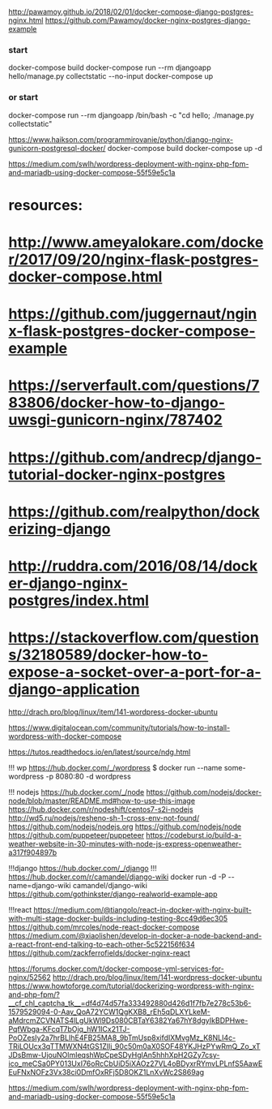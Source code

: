http://pawamoy.github.io/2018/02/01/docker-compose-django-postgres-nginx.html
https://github.com/Pawamoy/docker-nginx-postgres-django-example
### start
docker-compose build
docker-compose run --rm djangoapp hello/manage.py collectstatic --no-input
docker-compose up
### or start
docker-compose run --rm djangoapp /bin/bash -c "cd hello; ./manage.py collectstatic"


https://www.haikson.com/programmirovanie/python/django-nginx-gunicorn-postgresql-docker/
docker-compose build
docker-compose up -d


https://medium.com/swlh/wordpress-deployment-with-nginx-php-fpm-and-mariadb-using-docker-compose-55f59e5c1a

# resources:
# http://www.ameyalokare.com/docker/2017/09/20/nginx-flask-postgres-docker-compose.html
# https://github.com/juggernaut/nginx-flask-postgres-docker-compose-example
# https://serverfault.com/questions/783806/docker-how-to-django-uwsgi-gunicorn-nginx/787402
# https://github.com/andrecp/django-tutorial-docker-nginx-postgres
# https://github.com/realpython/dockerizing-django
# http://ruddra.com/2016/08/14/docker-django-nginx-postgres/index.html
# https://stackoverflow.com/questions/32180589/docker-how-to-expose-a-socket-over-a-port-for-a-django-application

http://drach.pro/blog/linux/item/141-wordpress-docker-ubuntu


https://www.digitalocean.com/community/tutorials/how-to-install-wordpress-with-docker-compose

https://tutos.readthedocs.io/en/latest/source/ndg.html



!!! wp
https://hub.docker.com/_/wordpress
$ docker run --name some-wordpress -p 8080:80 -d wordpress

!!! nodejs
https://hub.docker.com/_/node
https://github.com/nodejs/docker-node/blob/master/README.md#how-to-use-this-image
https://hub.docker.com/r/nodeshift/centos7-s2i-nodejs
http://wd5.ru/nodejs/resheno-sh-1-cross-env-not-found/
https://github.com/nodejs/nodejs.org
https://github.com/nodejs/node
https://github.com/puppeteer/puppeteer
https://codeburst.io/build-a-weather-website-in-30-minutes-with-node-js-express-openweather-a317f904897b

!!!django
https://hub.docker.com/_/django
!!!
https://hub.docker.com/r/camandel/django-wiki
docker run -d -P --name=django-wiki camandel/django-wiki
https://github.com/gothinkster/django-realworld-example-app

!!!react
https://medium.com/@tiangolo/react-in-docker-with-nginx-built-with-multi-stage-docker-builds-including-testing-8cc49d6ec305
https://github.com/mrcoles/node-react-docker-compose
https://medium.com/@xiaolishen/develop-in-docker-a-node-backend-and-a-react-front-end-talking-to-each-other-5c522156f634
https://github.com/zackferrofields/docker-nginx-react


https://forums.docker.com/t/docker-compose-yml-services-for-nginx/52562
http://drach.pro/blog/linux/item/141-wordpress-docker-ubuntu
https://www.howtoforge.com/tutorial/dockerizing-wordpress-with-nginx-and-php-fpm/?__cf_chl_captcha_tk__=df4d74d57fa333492880d426d1f7fb7e278c53b6-1579529094-0-Aav_QoA72YCW1QgKXB8_rEh5qDLXYLkeM-aMdrcmZCVNATS4lLgUkWl9Ds080CBTaY6382Ya67hY8dgyIkBDPHwe-PqfWbga-KFcqT7bOjq_hW1ICx21TJ-PoOZesIy2a7hrBLIhE4FB25MA8_9bTmUsp8xifdIXMvgMz_K8NLI4c-TRiLOUcx3qTTMWXN4tGS1ZlIj_90c50m0aX0SOF48YKJHzPYwRmQ_Zo_xTJDsBmw-UjouNOlmIeqshWpCpeSDyHglAn5hhhXpH2GZy7csy-ico_meCSa0PY013UxI76oRcCbUiD5iXAOz27VL4oBDyxrRYmvLPLnfS5AawEEuFNxNOFz3Vx38ci0DmfOxRFj5D8OKZ1LnXvWc2S869ag

https://medium.com/swlh/wordpress-deployment-with-nginx-php-fpm-and-mariadb-using-docker-compose-55f59e5c1a

